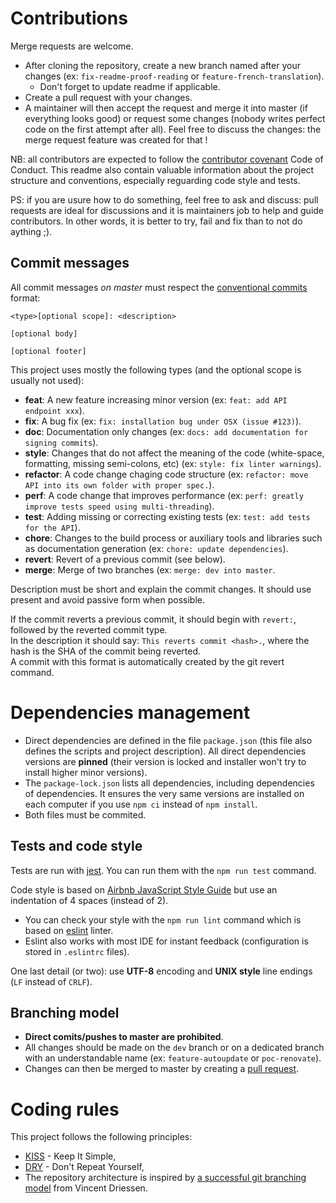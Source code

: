 # Contributions

Merge requests are welcome.

* After cloning the repository, create a new branch named after your changes (ex: `fix-readme-proof-reading` or `feature-french-translation`).
  * Don't forget to update readme if applicable.
* Create a pull request with your changes.
* A maintainer will then accept the request and merge it into master (if everything looks good) or request some changes (nobody writes perfect code on the first attempt after all).
  Feel free to discuss the changes: the merge request feature was created for that !

NB: all contributors are expected to follow the [contributor covenant](https://www.contributor-covenant.org/version/1/4/code-of-conduct) Code of Conduct.
This readme also contain valuable information about the project structure and conventions, especially reguarding code style and tests.

PS: if you are usure how to do something, feel free to ask and discuss: pull requests are ideal for discussions and it is maintainers job to help and guide contributors.
In other words, it is better to try, fail and fix than to not do aything ;).


## Commit messages

All commit messages *on master* must respect the [conventional commits](https://www.conventionalcommits.org/) format:
```
<type>[optional scope]: <description>

[optional body]

[optional footer]
```

This project uses mostly the following types (and the optional scope is usually not used):
* **feat**: A new feature increasing minor version (ex: `feat: add API endpoint xxx`).
* **fix**: A bug fix (ex: `fix: installation bug under OSX (issue #123)`).
* **doc**: Documentation only changes (ex: `docs: add documentation for signing commits`).
* **style**: Changes that do not affect the meaning of the code (white-space, formatting, missing semi-colons, etc) (ex: `style: fix linter warnings`).
* **refactor**: A code change chaging code structure (ex: `refactor: move API into its own folder with proper spec.`).
* **perf**: A code change that improves performance (ex: `perf: greatly improve tests speed using multi-threading`).
* **test**: Adding missing or correcting existing tests (ex: `test: add tests for the API`).
* **chore**: Changes to the build process or auxiliary tools and libraries such as documentation generation (ex: `chore: update dependencies`).
* **revert**: Revert of a previous commit (see below).
* **merge**: Merge of two branches (ex: `merge: dev into master`.

Description must be short and explain the commit changes. It should use present and avoid passive form when possible.

If the commit reverts a previous commit, it should begin with `revert:`, followed by the reverted commit type.  
In the description it should say: `This reverts commit <hash>.`, where the hash is the SHA of the commit being reverted.  
A commit with this format is automatically created by the git revert command.


# Dependencies management

* Direct dependencies are defined in the file `package.json` (this file also defines the scripts and project description).
  All direct dependencies versions are **pinned** (their version is locked and installer won't try to install higher minor versions).
* The `package-lock.json` lists all dependencies, including dependencies of dependencies.
  It ensures the very same versions are installed on each computer if you use `npm ci` instead of `npm install`.
* Both files must be commited.


## Tests and code style

Tests are run with [jest](https://jestjs.io/).
You can run them with the `npm run test` command.

Code style is based on [Airbnb JavaScript Style Guide](https://github.com/airbnb/javascript) but use an indentation of 4 spaces (instead of 2).
* You can check your style with the `npm run lint` command which is based on [eslint](https://eslint.org/) linter.
* Eslint also works with most IDE for instant feedback (configuration is stored in `.eslintrc` files).

One last detail (or two): use **UTF-8** encoding and **UNIX style** line endings (`LF` instead of `CRLF`).


## Branching model

* **Direct comits/pushes to master are prohibited**.
* All changes should be made on the `dev` branch or on a dedicated branch with an understandable name (ex: `feature-autoupdate` or `poc-renovate`).
* Changes can then be merged to master by creating a [pull request](https://help.github.com/en/articles/about-pull-requests).


# Coding rules

This project follows the following principles:
* [KISS](https://en.wikipedia.org/wiki/KISS_principle) - Keep It Simple,
* [DRY](https://en.wikipedia.org/wiki/Don%27t_repeat_yourself) - Don't Repeat Yourself,
* The repository architecture is inspired by [a successful git branching model](https://nvie.com/posts/a-successful-git-branching-model/) from Vincent Driessen.
